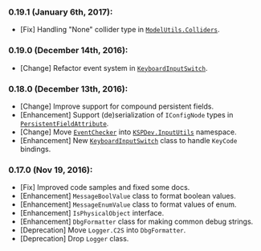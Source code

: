 ### 0.19.1 (January 6th, 2017):
- [Fix] Handling "None" collider type in [`ModelUtils.Colliders`](http://ihsoft.github.io/KSPDev/Utils/html/T_KSPDev_ModelUtils_Colliders.htm).

### 0.19.0 (December 14th, 2016):
- [Change] Refactor event system in [`KeyboardInputSwitch`](http://ihsoft.github.io/KSPDev/Utils/html/T_KSPDev_InputUtils_KeyboardInputSwitch.htm).

### 0.18.0 (December 13th, 2016):
- [Change] Improve support for compound persistent fields.
- [Enhancement] Support (de)serialization of `IConfigNode` types in [`PersistentFieldAttribute`](http://ihsoft.github.io/KSPDev/Utils/html/T_KSPDev_ConfigUtils_PersistentFieldAttribute.htm).
- [Change] Move [`EventChecker`](http://ihsoft.github.io/KSPDev/Utils/html/T_KSPDev_InputUtils_EventChecker.htm) into [`KSPDev.InputUtils`](http://ihsoft.github.io/KSPDev/Utils/html/N_KSPDev_InputUtils.htm) namespace.
- [Enhancement] New [`KeyboardInputSwitch`](http://ihsoft.github.io/KSPDev/Utils/html/T_KSPDev_InputUtils_KeyboardInputSwitch.htm) class to handle `KeyCode` bindings.

### 0.17.0 (Nov 19, 2016):
- [Fix] Improved code samples and fixed some docs.
- [Enhancement] `MessageBoolValue` class to format boolean values.
- [Enhancement] `MessageEnumValue` class to format values of enum.
- [Enhancement] `IsPhysicalObject` interface.
- [Enhancement] `DbgFormatter` class for making common debug strings.
- [Deprecation] Move `Logger.C2S` into `DbgFormatter`.
- [Deprecation] Drop `Logger` class.
